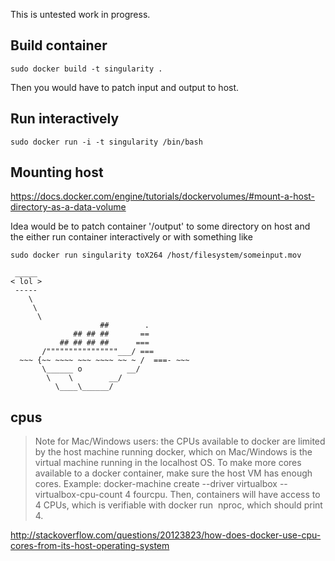 This is untested work in progress.

## Build container

    sudo docker build -t singularity .

Then you would have to patch input and output to host.

## Run interactively

    sudo docker run -i -t singularity /bin/bash
    
## Mounting host

https://docs.docker.com/engine/tutorials/dockervolumes/#mount-a-host-directory-as-a-data-volume

Idea would be to patch container '/output' to some directory on host and the either run container interactively or with something like

    sudo docker run singularity toX264 /host/filesystem/someinput.mov

     _____ 
    < lol >
     ----- 
        \
         \
          \     
                        ##        .            
                  ## ## ##       ==            
               ## ## ## ##      ===            
           /""""""""""""""""___/ ===        
      ~~~ {~~ ~~~~ ~~~ ~~~~ ~~ ~ /  ===- ~~~   
           \______ o          __/            
            \    \        __/             
              \____\______/   
              
## cpus

> Note for Mac/Windows users: the CPUs available to docker are limited by the host machine running docker, which on Mac/Windows is the virtual machine running in the localhost OS. To make more cores available to a docker container, make sure the host VM has enough cores. Example: docker-machine create --driver virtualbox --virtualbox-cpu-count 4 fourcpu. Then, containers will have access to 4 CPUs, which is verifiable with docker run <image name> nproc, which should print 4.

http://stackoverflow.com/questions/20123823/how-does-docker-use-cpu-cores-from-its-host-operating-system
